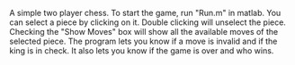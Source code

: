 A simple two player chess. 
To start the game, run "Run.m" in matlab.
You can select a piece by clicking on it.
Double clicking will unselect the piece. 
Checking the "Show Moves" box will show all the available moves 
of the selected piece. 
The program lets you know if a move is invalid and if the king 
is in check. It also lets you know if the game is over and who wins.
